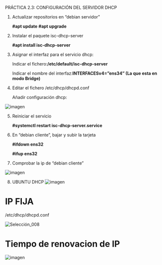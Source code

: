 PRÁCTICA 2.3: CONFIGURACIÓN DEL SERVIDOR DHCP

1. Actualizar repositorios en “debian servidor”
   
   **#apt update**
   **#apt upgrade**
   
3. Instalar el paquete isc-dhcp-server
   
   **#apt install isc-dhcp-server**
   
5. Asignar el interfaz para el servicio dhcp:
   
   Indicar el fichero:**/etc/default/isc-dhcp-server**
   
   Indicar el nombre del  interfaz:**INTERFACESv4=”ens34” (La que esta en modo Bridge)**

7. Editar el fichero /etc/dhcp/dhcpd.conf

    Añadir configuración dhcp:
  
  ![imagen](https://github.com/user-attachments/assets/f6705917-80ed-4a4e-826a-05111f2b3eac)
  
5. Reiniciar el servicio
    
      **#systemctl restart isc-dhcp-server.service**
      
6. En “debian cliente”, bajar y subir la tarjeta
    
      **#ifdown ens32**
   
      **#ifup ens32**
      
8. Comprobar la ip de “debian cliente”
 
  ![imagen](https://github.com/user-attachments/assets/91dea5a8-2729-4b62-b736-bb4d20a3eb8d)

8. UBUNTU DHCP
  ![imagen](https://github.com/user-attachments/assets/77b57914-dc61-48a8-999b-ab7bbd3a3cb2)

# IP FIJA

/etc/dhcp/dhcpd.conf

![Selección_008](https://github.com/user-attachments/assets/34f47c16-daa4-40ae-abd2-3feb1858ae90)


# Tiempo de renovacion de IP

![imagen](https://github.com/user-attachments/assets/cd409bae-10aa-47dd-bd42-2d757afcb02a)


